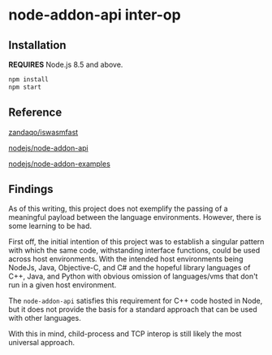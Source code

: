 # node-addon-api inter-op #

## Installation ##
**REQUIRES** Node.js 8.5 and above.

```bash
npm install
npm start
```

## Reference ##
[zandaqo/iswasmfast](https://github.com/zandaqo/iswasmfast)

[nodejs/node-addon-api](https://github.com/nodejs/node-addon-api)

[nodejs/node-addon-examples](https://github.com/nodejs/node-addon-examples)

## Findings ##
As of this writing, this project does not exemplify the passing of a meaningful payload between the language environments. However, there is some learning to be had.

First off, the initial intention of this project was to establish a singular pattern with which the same code, withstanding interface functions, could be used across host environments. With the intended host environments being NodeJs, Java, Objective-C, and C# and the hopeful library languages of C++, Java, and Python with obvious omission of languages/vms that don't run in a given host environment.

The `node-addon-api` satisfies this requirement for C++ code hosted in Node, but it does not provide the basis for a standard approach that can be used with other languages.

With this in mind, child-process and TCP interop is still likely the most universal approach.
